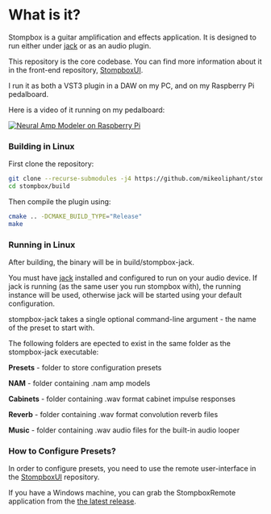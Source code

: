 # What is it?

Stompbox is a guitar amplification and effects application. It is designed to run either under [jack](https://github.com/jackaudio) or as an audio plugin.

This repository is the core codebase. You can find more information about it in the front-end repository, [StompboxUI](https://github.com/mikeoliphant/StompboxUI).

I run it as both a VST3 plugin in a DAW on my PC, and on my Raspberry Pi pedalboard.

Here is a video of it running on my pedalboard:

[![Neural Amp Modeler on Raspberry Pi](https://img.youtube.com/vi/2I_bxxzQs2s/0.jpg)](https://www.youtube.com/watch?v=2I_bxxzQs2s)

### Building in Linux

First clone the repository:
```bash
git clone --recurse-submodules -j4 https://github.com/mikeoliphant/stompbox
cd stompbox/build
```

Then compile the plugin using:

```bash
cmake .. -DCMAKE_BUILD_TYPE="Release"
make
```

### Running in Linux

After building, the binary will be in build/stompbox-jack.

You must have [jack](https://github.com/jackaudio) installed and configured to run on your audio device. If jack is running (as the same user you run stompbox with), the running instance will be used, otherwise jack will be started using your default configuration.

stompbox-jack takes a single optional command-line argument - the name of the preset to start with.

The following folders are epected to exist in the same folder as the stompbox-jack executable:

**Presets** - folder to store configuration presets

**NAM** - folder containing .nam amp models

**Cabinets** - folder containing .wav format cabinet impulse responses

**Reverb** - folder containing .wav format convolution reverb files

**Music** - folder containing .wav audio files for the built-in audio looper

### How to Configure Presets?

In order to configure presets, you need to use the remote user-interface in the [StompboxUI](https://github.com/mikeoliphant/StompboxUI) repository.

If you have a Windows machine, you can grab the StompboxRemote application from the [the latest release](https://github.com/mikeoliphant/StompboxUI/releases/latest).
